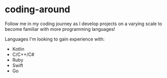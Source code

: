 # coding-around
Follow me in my coding journey as I develop projects on a varying scale to become familiar with more programming languages! 

Languages I'm looking to gain experience with:
* Kotlin
* C/C++/C#
* Ruby
* Swift
* Go
